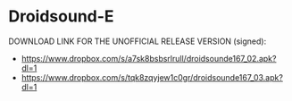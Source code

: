 Droidsound-E 
============

DOWNLOAD LINK FOR THE UNOFFICIAL RELEASE VERSION (signed):

* https://www.dropbox.com/s/a7sk8bsbsrlrull/droidsounde167_02.apk?dl=1
* https://www.dropbox.com/s/tqk8zqyjew1c0gr/droidsounde167_03.apk?dl=1
